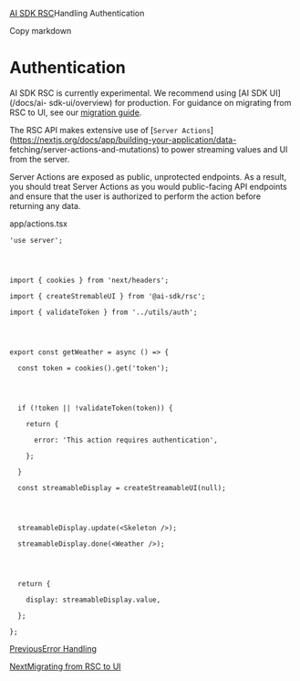 [AI SDK RSC](/docs/ai-sdk-rsc)Handling Authentication

Copy markdown

# Authentication

AI SDK RSC is currently experimental. We recommend using [AI SDK UI](/docs/ai-
sdk-ui/overview) for production. For guidance on migrating from RSC to UI, see
our [migration guide](/docs/ai-sdk-rsc/migrating-to-ui).

The RSC API makes extensive use of [`Server
Actions`](https://nextjs.org/docs/app/building-your-application/data-
fetching/server-actions-and-mutations) to power streaming values and UI from
the server.

Server Actions are exposed as public, unprotected endpoints. As a result, you
should treat Server Actions as you would public-facing API endpoints and
ensure that the user is authorized to perform the action before returning any
data.

app/actions.tsx

    
    
    'use server';
    
    
    
    
    import { cookies } from 'next/headers';
    
    import { createStremableUI } from '@ai-sdk/rsc';
    
    import { validateToken } from '../utils/auth';
    
    
    
    
    export const getWeather = async () => {
    
      const token = cookies().get('token');
    
    
    
    
      if (!token || !validateToken(token)) {
    
        return {
    
          error: 'This action requires authentication',
    
        };
    
      }
    
      const streamableDisplay = createStreamableUI(null);
    
    
    
    
      streamableDisplay.update(<Skeleton />);
    
      streamableDisplay.done(<Weather />);
    
    
    
    
      return {
    
        display: streamableDisplay.value,
    
      };
    
    };

[PreviousError Handling](/docs/ai-sdk-rsc/error-handling)

[NextMigrating from RSC to UI](/docs/ai-sdk-rsc/migrating-to-ui)

